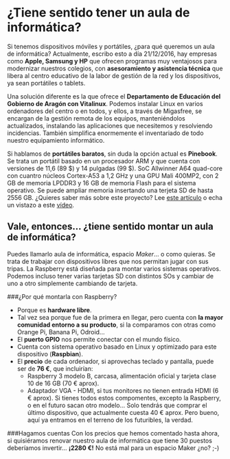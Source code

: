 # ¿Tiene sentido tener un aula de informática?

Si tenemos dispositivos móviles y portátiles, ¿para qué queremos un aula de informática? Actualmente, escribo esto a día 21/12/2016, hay empresas como **Apple, Samsung y HP** que ofrecen programas muy ventajosos para modernizar nuestros colegios, con **asesoramiento y asistencia técnica** que libera al centro educativo de la labor de gestión de la red y los dispositivos, ya sean portátiles o tablets.

Una solución diferente es la que ofrece el **Departamento de Educación del Gobierno de Aragón con Vitalinux**. Podemos instalar Linux en varios ordenadores del centro o en todos, y ellos, a través de Migasfree, se encargan de la gestión remota de los equipos, manteniéndolos actualizados, instalando las aplicaciones que necesitemos y resolviendo incidencias. También simplifica enormemente el inventariado de todo nuestro equipamiento informático.

Si hablamos de **portátiles baratos**, sin duda la opción actual es **Pinebook**. Se trata un portátil basado en un procesador ARM y que cuenta con versiones de 11,6 (89 $) y 14 pulgadas (99 $). SoC Allwinner A64 quad-core con cuantro núcleos Cortex-A53 a 1,2 GHz y una GPU Mali 400MP2, con 2 GB de memoria LPDDR3 y 16 GB de memoria Flash para el sistema operativo. Se puede ampliar memoria insertando una terjeta SD de hasta 2556 GB. ¿Quieres saber más sobre este proyecto? Lee [este artículo](https://m.xataka.com/ordenadores/pinebook-un-portatil-arm-y-open-source-por-99-dolares-es-posible/amp) o echa un vistazo a este [vídeo](https://www.youtube.com/watch?v=KbU-syi-Bwo).

## Vale, entonces... ¿tiene sentido montar un aula de informática?
Puedes llamarlo aula de informática, espacio *Maker*... o como quieras. Se trata de trabajar con dispositivos libres que nos permitan jugar con sus tripas. La Raspberry está diseñada para montar varios sistemas operativos. Podemos incluso tener varias tarjetas SD con distintos SOs y cambiar de uno a otro simplemente cambiando de tarjeta. 

###¿Por qué montarla con Raspberry?
* Porque es **hardware libre**.
* Tal vez sea porque fue de la primera en llegar, pero cuenta con **la mayor comunidad entorno a su producto**, si la comparamos con otras como Orange Pi, Banana Pi, Odroid...
* El **puerto GPIO** nos permite conectar con el mundo físico.
* Cuenta con sistema operativo basado en Linux y optimizado para este dispositivo (**Raspbian**).
* El **precio** de cada ordenador, si aprovechas teclado y pantalla, puede ser de **76 €**, que incluirían:
  * Raspberry 3 modelo B, carcasa, alimentación oficial y tarjeta clase 10 de 16 GB (70 € aprox).
  * Adaptador VGA - HDMI, si tus monitores no tienen entrada HDMI (6 € aprox).
Si tienes todos estos compomentes, excepto la Raspberry, o en el futuro sacan otro modelo... Solo tendrás que comprar el último dispositivo, que actualmente cuesta 40 € aprox. Pero bueno, aquí ya entramos en el terreno de los futuribles, la verdad.

###Hagamos cuentas
Con los precios que hemos comentado hasta ahora, si quisiéramos renovar nuestro aula de informática que tiene 30 puestos deberíamos invertir... **¡2280 €!** No está mal para un espacio Maker ¿no? ;-) 
